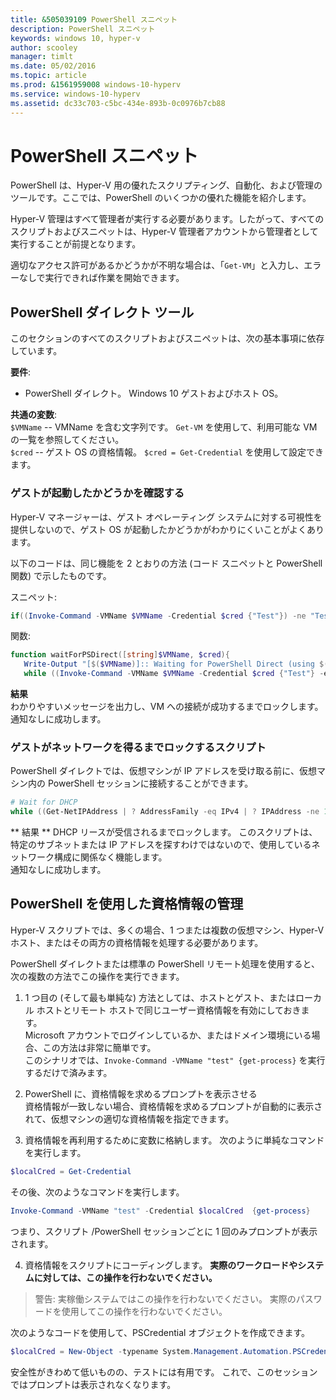 ```yaml
---
title: &505039109 PowerShell スニペット
description: PowerShell スニペット
keywords: windows 10, hyper-v
author: scooley
manager: timlt
ms.date: 05/02/2016
ms.topic: article
ms.prod: &1561959008 windows-10-hyperv
ms.service: windows-10-hyperv
ms.assetid: dc33c703-c5bc-434e-893b-0c0976b7cb88
---
```


# PowerShell スニペット

PowerShell は、Hyper-V 用の優れたスクリプティング、自動化、および管理のツールです。ここでは、PowerShell のいくつかの優れた機能を紹介します。

Hyper-V 管理はすべて管理者が実行する必要があります。したがって、すべてのスクリプトおよびスニペットは、Hyper-V 管理者アカウントから管理者として実行することが前提となります。

適切なアクセス許可があるかどうかが不明な場合は、「`Get-VM`」と入力し、エラーなしで実行できれば作業を開始できます。


## PowerShell ダイレクト ツール

このセクションのすべてのスクリプトおよびスニペットは、次の基本事項に依存しています。

**要件**:
*  PowerShell ダイレクト。 Windows 10 ゲストおよびホスト OS。

**共通の変数**:  
`$VMName` -- VMName を含む文字列です。 `Get-VM` を使用して、利用可能な VM の一覧を参照してください。  
`$cred` -- ゲスト OS の資格情報。 `$cred = Get-Credential` を使用して設定できます。

### ゲストが起動したかどうかを確認する

Hyper-V マネージャーは、ゲスト オペレーティング システムに対する可視性を提供しないので、ゲスト OS が起動したかどうかがわかりにくいことがよくあります。

以下のコードは、同じ機能を 2 とおりの方法 (コード スニペットと PowerShell 関数) で示したものです。

スニペット:
``` PowerShell
if((Invoke-Command -VMName $VMName -Credential $cred {"Test"}) -ne "Test"){Write-Host "Not Booted"} else {Write-Host "Booted"}
```

関数:
``` PowerShell
function waitForPSDirect([string]$VMName, $cred){
   Write-Output "[$($VMName)]:: Waiting for PowerShell Direct (using $($cred.username))"
   while ((Invoke-Command -VMName $VMName -Credential $cred {"Test"} -ea SilentlyContinue) -ne "Test") {Sleep -Seconds 1}}
```

**結果**  
わかりやすいメッセージを出力し、VM への接続が成功するまでロックします。  
通知なしに成功します。

### ゲストがネットワークを得るまでロックするスクリプト

PowerShell ダイレクトでは、仮想マシンが IP アドレスを受け取る前に、仮想マシン内の PowerShell セッションに接続することができます。

``` PowerShell
# Wait for DHCP
while ((Get-NetIPAddress | ? AddressFamily -eq IPv4 | ? IPAddress -ne 127.0.0.1).SuffixOrigin -ne "Dhcp") {sleep -Milliseconds 10}
```

** 結果 **
DHCP リースが受信されるまでロックします。 このスクリプトは、特定のサブネットまたは IP アドレスを探すわけではないので、使用しているネットワーク構成に関係なく機能します。  
通知なしに成功します。

## PowerShell を使用した資格情報の管理

Hyper-V スクリプトでは、多くの場合、1 つまたは複数の仮想マシン、Hyper-V ホスト、またはその両方の資格情報を処理する必要があります。

PowerShell ダイレクトまたは標準の PowerShell リモート処理を使用すると、次の複数の方法でこの操作を実行できます。

1. 1 つ目の (そして最も単純な) 方法としては、ホストとゲスト、またはローカル ホストとリモート ホストで同じユーザー資格情報を有効にしておきます。  
  Microsoft アカウントでログインしているか、またはドメイン環境にいる場合、この方法は非常に簡単です。  
  このシナリオでは、`Invoke-Command -VMName "test" {get-process}` を実行するだけで済みます。

2. PowerShell に、資格情報を求めるプロンプトを表示させる  
  資格情報が一致しない場合、資格情報を求めるプロンプトが自動的に表示されて、仮想マシンの適切な資格情報を指定できます。

3. 資格情報を再利用するために変数に格納します。
  次のように単純なコマンドを実行します。
  ``` PowerShell
  $localCred = Get-Credential
  ```
  その後、次のようなコマンドを実行します。
  ``` PowerShell
  Invoke-Command -VMName "test" -Credential $localCred  {get-process} 
  ```
  つまり、スクリプト /PowerShell セッションごとに 1 回のみプロンプトが表示されます。

4. 資格情報をスクリプトにコーディングします。 **実際のワークロードやシステムに対しては、この操作を行わないでください。**
> 警告: 実稼働システムではこの操作を行わないでください。 実際のパスワードを使用してこの操作を行わないでください。

  次のようなコードを使用して、PSCredential オブジェクトを作成できます。
  ``` PowerShell
  $localCred = New-Object -typename System.Management.Automation.PSCredential -argumentlist "Administrator", (ConvertTo-SecureString "P@ssw0rd" -AsPlainText -Force) 
  ```
  安全性がきわめて低いものの、テストには有用です。 これで、このセッションではプロンプトは表示されなくなります。







<!--HONumber=May16_HO1-->


